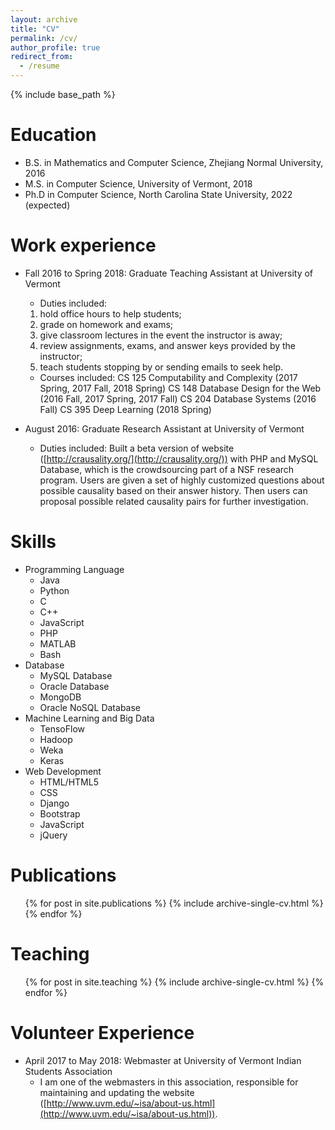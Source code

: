 ```yaml
---
layout: archive
title: "CV"
permalink: /cv/
author_profile: true
redirect_from:
  - /resume
---
```


{% include base_path %}

Education
======
* B.S. in Mathematics and Computer Science, Zhejiang Normal University, 2016
* M.S. in Computer Science, University of Vermont, 2018
* Ph.D in Computer Science, North Carolina State University, 2022 (expected)

Work experience
======
* Fall 2016 to Spring 2018: Graduate Teaching Assistant at University of Vermont
  * Duties included: 
  1. hold office hours to help students;
  2. grade on homework and exams;
  3. give classroom lectures in the event the instructor is away;
  4. review assignments, exams, and answer keys provided by the instructor;
  5. teach students stopping by or sending emails to seek help.
  * Courses included:
  CS 125 Computability and Complexity (2017 Spring, 2017 Fall, 2018 Spring)
  CS 148 Database Design for the Web (2016 Fall, 2017 Spring, 2017 Fall)
  CS 204 Database Systems (2016 Fall)
  CS 395 Deep Learning (2018 Spring)

* August 2016: Graduate Research Assistant at University of Vermont
  * Duties included: Built a beta version of website ([http://crausality.org/](http://crausality.org/)) with PHP and MySQL Database, which is the crowdsourcing part of a NSF research program. Users are given a set of highly customized questions about possible causality based on their answer history. Then users can proposal possible related causality pairs for further investigation.
  
Skills
======
* Programming Language
  * Java
  * Python
  * C
  * C++
  * JavaScript
  * PHP
  * MATLAB
  * Bash
* Database
  * MySQL Database
  * Oracle Database
  * MongoDB
  * Oracle NoSQL Database
* Machine Learning and Big Data
  * TensoFlow
  * Hadoop
  * Weka
  * Keras
* Web Development
  * HTML/HTML5
  * CSS
  * Django
  * Bootstrap
  * JavaScript
  * jQuery

Publications
======
  <ul>{% for post in site.publications %}
    {% include archive-single-cv.html %}
  {% endfor %}</ul>
  
Teaching
======
  <ul>{% for post in site.teaching %}
    {% include archive-single-cv.html %}
  {% endfor %}</ul>
  
Volunteer Experience
======
* April 2017 to May 2018: Webmaster at University of Vermont Indian Students Association
  * I am one of the webmasters in this association, responsible for maintaining and updating the website ([http://www.uvm.edu/~isa/about-us.html](http://www.uvm.edu/~isa/about-us.html)).
